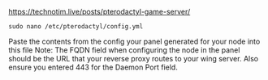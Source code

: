 
https://technotim.live/posts/pterodactyl-game-server/

```
sudo nano /etc/pterodactyl/config.yml
```

Paste the contents from the config your panel generated for your node into this file Note: The FQDN field when configuring the node in the panel should be the URL that your reverse proxy routes to your wing server. Also ensure you entered 443 for the Daemon Port field.
